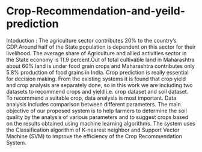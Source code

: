 # Crop-Recommendation-and-yeild-prediction

Intoduction :
 The agriculture sector contributes 20% to the country’s GDP.Around half of the State population is dependent on this sector for their livelihood. The average share of 
 Agriculture and allied activities   sector in the State economy is 11.9 percent.Out of total cultivable land in Maharashtra about 60% land is under food grain crops and 
 Maharashtra contributes only 5.8% production of food grains in India. Crop prediction is really essential for decision making. From the existing systems it is found 
 that crop yield and crop analysis are separately done, so in this work we are including two datasets to recommend crops and yield i.e. crop dataset and soil dataset. To 
 recommend a suitable crop, data analysis is most important. Data analysis includes comparison between different parameters.  The main objective of our proposed system 
 is to help farmers to determine the soil quality by the analysis of  various parameters and to suggest crops based on the results obtained using machine learning 
 algorithms. The system uses the Classification algorithm of K-nearest neighbor and Support Vector Machine (SVM)  to improve the efficiency of the Crop Recommendation 
 System. 



 
 
